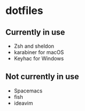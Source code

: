 # dotfiles

## Currently in use

- Zsh and sheldon
- karabiner for macOS
- Keyhac for Windows

## Not currently in use

- Spacemacs
- fish
- ideavim
